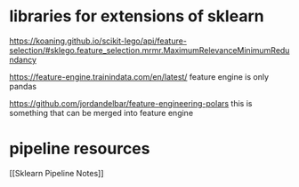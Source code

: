 
# libraries for extensions of sklearn
https://koaning.github.io/scikit-lego/api/feature-selection/#sklego.feature_selection.mrmr.MaximumRelevanceMinimumRedundancy

https://feature-engine.trainindata.com/en/latest/
feature engine is only pandas

https://github.com/jordandelbar/feature-engineering-polars
this is something that can be merged into feature engine

# pipeline resources
[[Sklearn Pipeline Notes]]